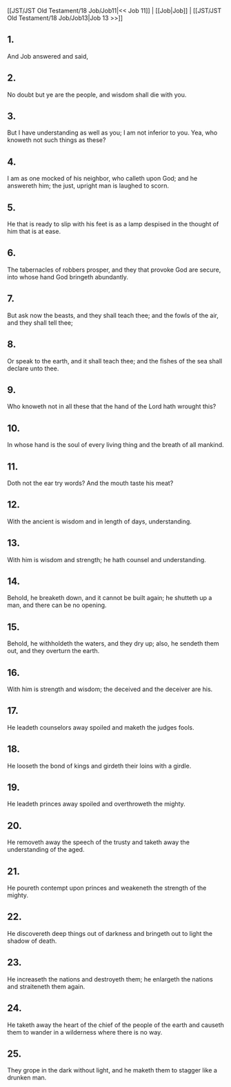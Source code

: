 [[JST/JST Old Testament/18 Job/Job11|<< Job 11]] | [[Job|Job]] | [[JST/JST Old Testament/18 Job/Job13|Job 13 >>]]
## 1.
And Job answered and said,
## 2.
No doubt but ye are the people, and wisdom shall die with you.
## 3.
But I have understanding as well as you; I am not inferior to you. Yea, who knoweth not such things as these?
## 4.
I am as one mocked of his neighbor, who calleth upon God; and he answereth him; the just, upright man is laughed to scorn.
## 5.
He that is ready to slip with his feet is as a lamp despised in the thought of him that is at ease.
## 6.
The tabernacles of robbers prosper, and they that provoke God are secure, into whose hand God bringeth abundantly.
## 7.
But ask now the beasts, and they shall teach thee; and the fowls of the air, and they shall tell thee;
## 8.
Or speak to the earth, and it shall teach thee; and the fishes of the sea shall declare unto thee.
## 9.
Who knoweth not in all these that the hand of the Lord hath wrought this?
## 10.
In whose hand is the soul of every living thing and the breath of all mankind.
## 11.
Doth not the ear try words? And the mouth taste his meat?
## 12.
With the ancient is wisdom and in length of days, understanding.
## 13.
With him is wisdom and strength; he hath counsel and understanding.
## 14.
Behold, he breaketh down, and it cannot be built again; he shutteth up a man, and there can be no opening.
## 15.
Behold, he withholdeth the waters, and they dry up; also, he sendeth them out, and they overturn the earth.
## 16.
With him is strength and wisdom; the deceived and the deceiver are his.
## 17.
He leadeth counselors away spoiled and maketh the judges fools.
## 18.
He looseth the bond of kings and girdeth their loins with a girdle.
## 19.
He leadeth princes away spoiled and overthroweth the mighty.
## 20.
He removeth away the speech of the trusty and taketh away the understanding of the aged.
## 21.
He poureth contempt upon princes and weakeneth the strength of the mighty.
## 22.
He discovereth deep things out of darkness and bringeth out to light the shadow of death.
## 23.
He increaseth the nations and destroyeth them; he enlargeth the nations and straiteneth them again.
## 24.
He taketh away the heart of the chief of the people of the earth and causeth them to wander in a wilderness where there is no way.
## 25.
They grope in the dark without light, and he maketh them to stagger like a drunken man.

